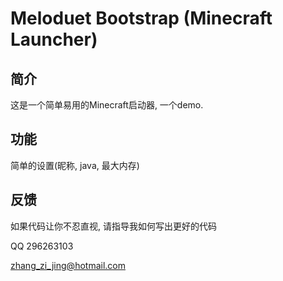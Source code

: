 # Meloduet Bootstrap (Minecraft Launcher)

## 简介

这是一个简单易用的Minecraft启动器, 一个demo.

## 功能

简单的设置(昵称, java, 最大内存)

## 反馈

如果代码让你不忍直视, 请指导我如何写出更好的代码

QQ 296263103

zhang_zi_jing@hotmail.com
